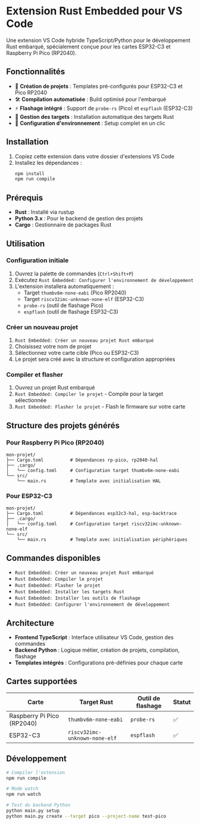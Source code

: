 # Extension Rust Embedded pour VS Code

Une extension VS Code hybride TypeScript/Python pour le développement Rust embarqué, spécialement conçue pour les cartes ESP32-C3 et Raspberry Pi Pico (RP2040).

## Fonctionnalités

- 🚀 **Création de projets** : Templates pré-configurés pour ESP32-C3 et Pico RP2040
- 🛠️ **Compilation automatisée** : Build optimisé pour l'embarqué
- ⚡ **Flashage intégré** : Support de `probe-rs` (Pico) et `espflash` (ESP32-C3)
- 🎯 **Gestion des targets** : Installation automatique des targets Rust
- 🔧 **Configuration d'environnement** : Setup complet en un clic

## Installation

1. Copiez cette extension dans votre dossier d'extensions VS Code
2. Installez les dépendances :
   ```bash
   npm install
   npm run compile
   ```

## Prérequis

- **Rust** : Installé via rustup
- **Python 3.x** : Pour le backend de gestion des projets
- **Cargo** : Gestionnaire de packages Rust

## Utilisation

### Configuration initiale

1. Ouvrez la palette de commandes (`Ctrl+Shift+P`)
2. Exécutez `Rust Embedded: Configurer l'environnement de développement`
3. L'extension installera automatiquement :
   - Target `thumbv6m-none-eabi` (Pico RP2040)
   - Target `riscv32imc-unknown-none-elf` (ESP32-C3)
   - `probe-rs` (outil de flashage Pico)
   - `espflash` (outil de flashage ESP32-C3)

### Créer un nouveau projet

1. `Rust Embedded: Créer un nouveau projet Rust embarqué`
2. Choisissez votre nom de projet
3. Sélectionnez votre carte cible (Pico ou ESP32-C3)
4. Le projet sera créé avec la structure et configuration appropriées

### Compiler et flasher

1. Ouvrez un projet Rust embarqué
2. `Rust Embedded: Compiler le projet` - Compile pour la target sélectionnée
3. `Rust Embedded: Flasher le projet` - Flash le firmware sur votre carte

## Structure des projets générés

### Pour Raspberry Pi Pico (RP2040)
```
mon-projet/
├── Cargo.toml          # Dépendances rp-pico, rp2040-hal
├── .cargo/
│   └── config.toml     # Configuration target thumbv6m-none-eabi
└── src/
    └── main.rs         # Template avec initialisation HAL
```

### Pour ESP32-C3
```
mon-projet/
├── Cargo.toml          # Dépendances esp32c3-hal, esp-backtrace
├── .cargo/
│   └── config.toml     # Configuration target riscv32imc-unknown-none-elf  
└── src/
    └── main.rs         # Template avec initialisation périphériques
```

## Commandes disponibles

- `Rust Embedded: Créer un nouveau projet Rust embarqué`
- `Rust Embedded: Compiler le projet`
- `Rust Embedded: Flasher le projet`
- `Rust Embedded: Installer les targets Rust`
- `Rust Embedded: Installer les outils de flashage`
- `Rust Embedded: Configurer l'environnement de développement`

## Architecture

- **Frontend TypeScript** : Interface utilisateur VS Code, gestion des commandes
- **Backend Python** : Logique métier, création de projets, compilation, flashage
- **Templates intégrés** : Configurations pré-définies pour chaque carte

## Cartes supportées

| Carte | Target Rust | Outil de flashage | Statut |
|-------|-------------|-------------------|---------|
| Raspberry Pi Pico (RP2040) | `thumbv6m-none-eabi` | `probe-rs` | ✅ |
| ESP32-C3 | `riscv32imc-unknown-none-elf` | `espflash` | ✅ |

## Développement

```bash
# Compiler l'extension
npm run compile

# Mode watch
npm run watch

# Test du backend Python
python main.py setup
python main.py create --target pico --project-name test-pico
```
